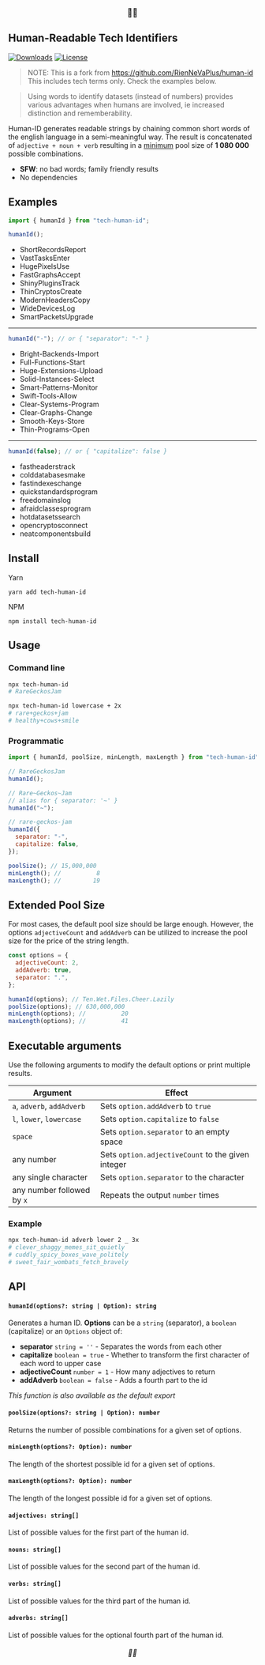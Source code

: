 <h3 align="center">💃🆔</h3>

## Human-Readable Tech Identifiers

[![Downloads](https://img.shields.io/npm/dm/tech-human-id)](https://www.npmjs.com/tech-human-id)
[![License](https://img.shields.io/npm/l/tech-human-id)](https://github.com/abhisekp/tech-human-id/blob/master/LICENSE)

> NOTE: This is a fork from https://github.com/RienNeVaPlus/human-id  
> This includes tech terms only. Check the examples below.

> Using words to identify datasets (instead of numbers) provides various advantages when humans are involved, ie increased distinction and rememberability.

Human-ID generates readable strings by chaining common short words of the english language in a semi-meaningful way.
The result is concatenated of `adjective + noun + verb` resulting in a [minimum](#extended-pool-size) pool size of **1 080 000** possible combinations.

- **SFW**: no bad words; family friendly results
- No dependencies

## Examples

```ts
import { humanId } from "tech-human-id";
```

```js
humanId();
```

- ShortRecordsReport
- VastTasksEnter
- HugePixelsUse
- FastGraphsAccept
- ShinyPluginsTrack
- ThinCryptosCreate
- ModernHeadersCopy
- WideDevicesLog
- SmartPacketsUpgrade

---

```js
humanId("-"); // or { "separator": "-" }
```

- Bright-Backends-Import
- Full-Functions-Start
- Huge-Extensions-Upload
- Solid-Instances-Select
- Smart-Patterns-Monitor
- Swift-Tools-Allow
- Clear-Systems-Program
- Clear-Graphs-Change
- Smooth-Keys-Store
- Thin-Programs-Open

---

```js
humanId(false); // or { "capitalize": false }
```

- fastheaderstrack
- colddatabasesmake
- fastindexeschange
- quickstandardsprogram
- freedomainslog
- afraidclassesprogram
- hotdatasetssearch
- opencryptosconnect
- neatcomponentsbuild

## Install

Yarn

```
yarn add tech-human-id
```

NPM

```
npm install tech-human-id
```

## Usage

### Command line

```sh
npx tech-human-id
# RareGeckosJam

npx tech-human-id lowercase + 2x
# rare+geckos+jam
# healthy+cows+smile
```

### Programmatic

```js
import { humanId, poolSize, minLength, maxLength } from "tech-human-id";

// RareGeckosJam
humanId();

// Rare~Geckos~Jam
// alias for { separator: '~' }
humanId("~");

// rare-geckos-jam
humanId({
  separator: "-",
  capitalize: false,
});

poolSize(); // 15,000,000
minLength(); //          8
maxLength(); //         19
```

## Extended Pool Size

For most cases, the default pool size should be large enough. However, the options `adjectiveCount` and `addAdverb` can be utilized to increase the pool size for the price of the string length.

```js
const options = {
  adjectiveCount: 2,
  addAdverb: true,
  separator: ".",
};

humanId(options); // Ten.Wet.Files.Cheer.Lazily
poolSize(options); // 630,000,000
minLength(options); //          20
maxLength(options); //          41
```

## Executable arguments

Use the following arguments to modify the default options or print multiple results.

| Argument                   | Effect                                            |
| -------------------------- | ------------------------------------------------- |
| `a`, `adverb`, `addAdverb` | Sets `option.addAdverb` to `true`                 |
| `l`, `lower`, `lowercase`  | Sets `option.capitalize` to `false`               |
| `space`                    | Sets `option.separator` to an empty space ` `     |
| any number                 | Sets `option.adjectiveCount` to the given integer |
| any single character       | Sets `option.separator` to the character          |
| any number followed by `x` | Repeats the output `number` times                 |

### Example

```bash
npx tech-human-id adverb lower 2 _ 3x
# clever_shaggy_memes_sit_quietly
# cuddly_spicy_boxes_wave_politely
# sweet_fair_wombats_fetch_bravely
```

## API

#### `humanId(options?: string | Option): string`

Generates a human ID. **Options** can be a `string` (separator), a `boolean` (capitalize) or an `Options` object of:

- **separator** `string = ''` - Separates the words from each other
- **capitalize** `boolean = true` - Whether to transform the first character of each word to upper case
- **adjectiveCount** `number = 1` - How many adjectives to return
- **addAdverb** `boolean = false` - Adds a fourth part to the id

_This function is also available as the default export_

#### `poolSize(options?: string | Option): number`

Returns the number of possible combinations for a given set of options.

#### `minLength(options?: Option): number`

The length of the shortest possible id for a given set of options.

#### `maxLength(options?: Option): number`

The length of the longest possible id for a given set of options.

#### `adjectives: string[]`

List of possible values for the first part of the human id.

#### `nouns: string[]`

List of possible values for the second part of the human id.

#### `verbs: string[]`

List of possible values for the third part of the human id.

#### `adverbs: string[]`

List of possible values for the optional fourth part of the human id.

<h6 align="center">💃🆔</h6>
